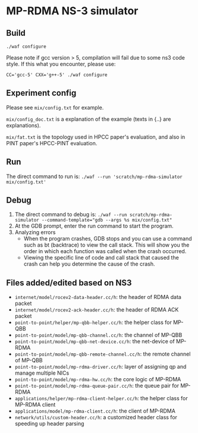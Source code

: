 # MP-RDMA NS-3 simulator

## Build

`./waf configure`

Please note if gcc version > 5, compilation will fail due to some ns3 code style.  If this what you encounter, please use:

`CC='gcc-5' CXX='g++-5' ./waf configure`

## Experiment config

Please see `mix/config.txt` for example.

`mix/config_doc.txt` is a explanation of the example (texts in {..} are explanations).

`mix/fat.txt` is the topology used in HPCC paper's evaluation, and also in PINT paper's HPCC-PINT evaluation.

## Run

The direct command to run is:
`./waf --run 'scratch/mp-rdma-simulator mix/config.txt'`

## Debug

1. The direct command to debug is:
`./waf --run scratch/mp-rdma-simulator --command-template="gdb --args %s mix/config.txt"`
2. At the GDB prompt, enter the run command to start the program.
3. Analyzing errors
    - When the program crashes, GDB stops and you can use a command such as bt (backtrace) to view the call stack. This will show you the order in which each function was called when the crash occurred.
    - Viewing the specific line of code and call stack that caused the crash can help you determine the cause of the crash.

## Files added/edited based on NS3

- `internet/model/rocev2-data-header.cc/h`: the header of RDMA data packet
- `internet/model/rocev2-ack-header.cc/h`: the header of RDMA ACK packet
- `point-to-point/helper/mp-qbb-helper.cc/h`: the helper class for MP-QBB
- `point-to-point/model/mp-qbb-channel.cc/h`: the channel of MP-QBB
- `point-to-point/model/mp-qbb-net-device.cc/h`: the net-device of MP-RDMA
- `point-to-point/model/mp-qbb-remote-channel.cc/h`: the remote channel of MP-QBB
- `point-to-point/model/mp-rdma-driver.cc/h`: layer of assigning qp and manage multiple NICs
- `point-to-point/model/mp-rdma-hw.cc/h`: the core logic of MP-RDMA
- `point-to-point/model/mp-rdma-queue-pair.cc/h`: the queue pair for MP-RDMA
- `applications/helper/mp-rdma-client-helper.cc/h`: the helper class for MP-RDMA client
- `applications/model/mp-rdma-client.cc/h`: the client of MP-RDMA
- `network/utils/custom-header.cc/h`: a customized header class for speeding up header parsing
